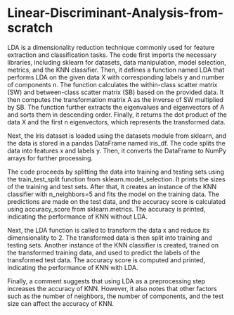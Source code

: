 # Linear-Discriminant-Analysis-from-scratch

LDA is a dimensionality reduction technique commonly used for feature extraction and classification tasks.
The code first imports the necessary libraries, including sklearn for datasets, data manipulation, model selection, metrics, and the KNN classifier. Then, it defines a function named LDA that performs LDA on the given data X with corresponding labels y and number of components n. The function calculates the within-class scatter matrix (SW) and between-class scatter matrix (SB) based on the provided data. It then computes the transformation matrix A as the inverse of SW multiplied by SB. The function further extracts the eigenvalues and eigenvectors of A and sorts them in descending order. Finally, it returns the dot product of the data X and the first n eigenvectors, which represents the transformed data.

Next, the Iris dataset is loaded using the datasets module from sklearn, and the data is stored in a pandas DataFrame named iris_df. The code splits the data into features x and labels y. Then, it converts the DataFrame to NumPy arrays for further processing.

The code proceeds by splitting the data into training and testing sets using the train_test_split function from sklearn.model_selection. It prints the sizes of the training and test sets. After that, it creates an instance of the KNN classifier with n_neighbors=5 and fits the model on the training data. The predictions are made on the test data, and the accuracy score is calculated using accuracy_score from sklearn.metrics. The accuracy is printed, indicating the performance of KNN without LDA.

Next, the LDA function is called to transform the data x and reduce its dimensionality to 2. The transformed data is then split into training and testing sets. Another instance of the KNN classifier is created, trained on the transformed training data, and used to predict the labels of the transformed test data. The accuracy score is computed and printed, indicating the performance of KNN with LDA.

Finally, a comment suggests that using LDA as a preprocessing step increases the accuracy of KNN. However, it also notes that other factors such as the number of neighbors, the number of components, and the test size can affect the accuracy of KNN.
